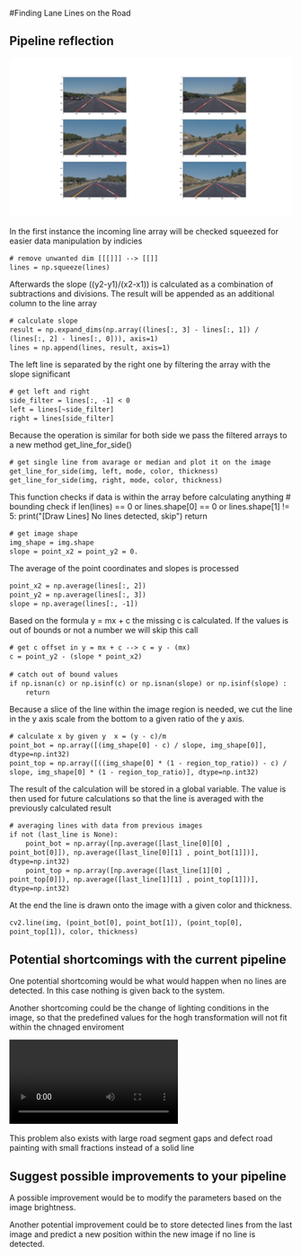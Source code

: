 #Finding Lane Lines on the Road

[image1]: ./test_images_output/line_detection_results.png "Results"
[video_competition]: ./test_videos/challenge.mp4 "Competition"

## Pipeline reflection

![image1]

In the first instance the incoming line array will be checked squeezed for easier data manipulation by indicies
    
    # remove unwanted dim [[[]]] --> [[]]
    lines = np.squeeze(lines)
Afterwards the slope ((y2-y1)/(x2-x1)) is calculated as a combination of subtractions and divisions. The result will be appended as an additional column to the line array
    
    # calculate slope
    result = np.expand_dims(np.array((lines[:, 3] - lines[:, 1]) / (lines[:, 2] - lines[:, 0])), axis=1)
    lines = np.append(lines, result, axis=1)

The left line is separated by the right one by filtering the array with the slope significant
    
    # get left and right
    side_filter = lines[:, -1] < 0
    left = lines[~side_filter]
    right = lines[side_filter]

Because the operation is similar for both side we pass the filtered arrays to a new method get_line_for_side()
    
    # get single line from avarage or median and plot it on the image
    get_line_for_side(img, left, mode, color, thickness)
    get_line_for_side(img, right, mode, color, thickness)

This function checks if data is within the array before calculating anything # bounding check if len(lines) == 0 or lines.shape[0] == 0 or lines.shape[1] != 5: print("[Draw Lines] No lines detected, skip") return
    
    # get image shape
    img_shape = img.shape
    slope = point_x2 = point_y2 = 0.

The average of the point coordinates and slopes is processed

    point_x2 = np.average(lines[:, 2])
    point_y2 = np.average(lines[:, 3])
    slope = np.average(lines[:, -1])

Based on the formula y = mx + c the missing c is calculated. If the values is out of bounds or not a number we will skip this call
    
    # get c offset in y = mx + c --> c = y - (mx)
    c = point_y2 - (slope * point_x2)
    
    # catch out of bound values 
    if np.isnan(c) or np.isinf(c) or np.isnan(slope) or np.isinf(slope) :
        return

Because a slice of the line within the image region is needed, we cut the line in the y axis scale from the bottom to a given ratio of the y axis.
    
    # calculate x by given y  x = (y - c)/m
    point_bot = np.array([(img_shape[0] - c) / slope, img_shape[0]], dtype=np.int32)
    point_top = np.array([((img_shape[0] * (1 - region_top_ratio)) - c) / slope, img_shape[0] * (1 - region_top_ratio)], dtype=np.int32)

The result of the calculation will be stored in a global variable. The value is then used for future calculations so that the line is averaged with the previously calculated result

    # averaging lines with data from previous images
    if not (last_line is None):
        point_bot = np.array([np.average([last_line[0][0] , point_bot[0]]), np.average([last_line[0][1] , point_bot[1]])], dtype=np.int32)
        point_top = np.array([np.average([last_line[1][0] , point_top[0]]), np.average([last_line[1][1] , point_top[1]])], dtype=np.int32)

At the end the line is drawn onto the image with a given color and thickness.
    
    cv2.line(img, (point_bot[0], point_bot[1]), (point_top[0], point_top[1]), color, thickness)

## Potential shortcomings with the current pipeline

One potential shortcoming would be what would happen when no lines are detected. In this case nothing is given back to the system.

Another shortcoming could be the change of lighting conditions in the image, so that the predefined values for the hogh transformation will not fit within the chnaged enviroment

![video_competition]

This problem also exists with large road segment gaps and defect road painting with small fractions instead of a solid line

## Suggest possible improvements to your pipeline

A possible improvement would be to modify the parameters based on the image brightness.

Another potential improvement could be to store detected lines from the last image and predict a new position within the new image if no line is detected.